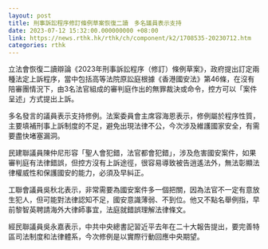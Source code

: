 ```yaml
---
layout: post
title: 刑事訴訟程序修訂條例草案恢復二讀　多名議員表示支持
date: 2023-07-12 15:32:00.000000000 +08:00
link: https://news.rthk.hk/rthk/ch/component/k2/1708535-20230712.htm
categories: rthk
---
```


立法會恢復二讀辯論《2023年刑事訴訟程序（修訂）條例草案》，政府提出訂定兩種法定上訴程序，當中包括高等法院原訟庭根據《香港國安法》第46條，在沒有陪審團情況下，由3名法官組成的審判庭作出的無罪裁決或命令，控方可以「案件呈述」方式提出上訴。

多名發言的議員表示支持修例。法案委員會主席容海恩表示，修例屬於程序性質，主要填補刑事上訴制度的不足，避免出現法律不公，今次涉及維護國家安全，有需要盡快堵塞漏洞。

民建聯議員陳仲尼形容「聖人會犯錯，法官都會犯錯」，涉及危害國安案件，如果審判庭有法律錯誤，但控方沒有上訴途徑，很容易導致被告逍遙法外，無法彰顯法律權威性和保護國安的能力，必須及早糾正。

工聯會議員吳秋北表示，非常需要為國安案件多一個把關，因為法官不一定有意放生犯人，但可能對法律認知不足，國安意識薄弱、不到位。他又不點名舉例指，早前黎智英聘請海外大律師事宜，法庭就錯誤理解法律條文。

經民聯議員吳永嘉表示，中共中央總書記習近平去年在二十大報告提出，要完善特區司法制度和法律體系，今次修例是以實際行動回應中央期望。
